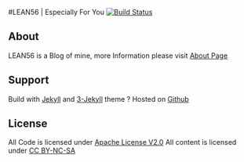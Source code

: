 #LEAN56 | Especially For You
[![Build Status](https://travis-ci.org/zhangchaoxu/zhangchaoxu.github.io.png?branch=master)](https://travis-ci.org/zhangchaoxu/zhangchaoxu.github.io)

## About
LEAN56 is a Blog of mine, more Information please visit [About Page](http://lean56.com/about/)

## Support
Build with [Jekyll](http://jekyllrb.com/) and [3-Jekyll](https://github.com/P233/3-Jekyll) theme ? Hosted on [Github](https://pages.github.com/)

## License
All Code is licensed under [Apache License V2.0](http://opensource.org/licenses/Apache-2.0)
All content is licensed under [CC BY-NC-SA](http://creativecommons.org/licenses/by-nc-sa/4.0/)
